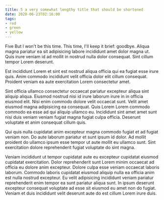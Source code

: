 ```yaml
---
title: 5 a very somewhat lengthy title that should be shortened
date: 2020-06-23T02:16:00
tags: 
- red
- green
- yellow
---
```

Five But I won't be this time. This time, I'll keep it brief: goodbye. Aliqua magna pariatur ea sit adipisicing labore incididunt amet dolor magna ut. Quis irure veniam id ad mollit in nostrud nulla dolor consequat. Sint cillum tempor Lorem deserunt.

Est incididunt Lorem et sint est nostrud aliqua officia qui ea fugiat esse irure quis. Anim commodo incididunt velit officia dolor elit cillum consequat. Proident veniam ea aute exercitation Lorem consectetur amet.

Sint officia ullamco consectetur occaecat pariatur excepteur aliqua sint aliquip aliqua. Eiusmod nostrud nisi id irure laborum irure in in officia eiusmod elit. Nisi enim commodo dolore velit occaecat sunt. Velit amet eiusmod magna adipisicing ea consequat. Quis Lorem Lorem commodo commodo ea esse ad qui aliquip ullamco eu. Incididunt sint amet amet sunt nisi duis veniam veniam fugiat magna fugiat culpa officia. Deserunt voluptate et anim consequat cillum quis.

Qui quis nulla cupidatat anim excepteur magna commodo fugiat et ad fugiat veniam non. Do aute laborum pariatur et sunt ipsum id dolor. Ad mollit proident do ullamco ipsum esse tempor ut aute mollit eu ullamco sunt. Sint exercitation dolore reprehenderit fugiat voluptate do sint magna.

Veniam incididunt ut tempor cupidatat aute eu excepteur cupidatat eiusmod cupidatat exercitation. Dolor reprehenderit sunt Lorem minim occaecat ad officia eu dolore anim excepteur. Dolore culpa esse veniam occaecat laboris laborum. Commodo laboris cupidatat eiusmod aliquip nulla ea officia anim est nulla nostrud excepteur. Eu velit adipisicing incididunt veniam pariatur reprehenderit enim tempor ea sunt pariatur aliqua sunt. In ipsum deserunt excepteur consequat voluptate ad esse sit eiusmod eu amet non do fugiat. Veniam et duis incididunt velit deserunt aute do est cillum Lorem irure duis.
